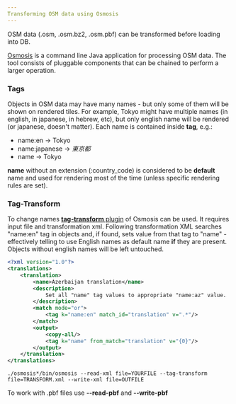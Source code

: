 ```yaml
---
Transforming OSM data using Osmosis
---
```


OSM data (.osm, .osm.bz2, .osm.pbf) can be transformed before loading into DB.

[Osmosis](https://wiki.openstreetmap.org/wiki/Osmosis) is a command line Java application for processing OSM data. The tool consists of pluggable components that can be chained to perform a larger operation.

### Tags
Objects in OSM data may have many names - but only some of them will be shown on rendered tiles.
For example, Tokyo might have multiple names (in english, in japanese, in hebrew, etc), but only english name will be rendered (or japanese, doesn't matter).
Each name is contained inside **tag**, e.g.:
- name:en -> Tokyo
- name:japanese -> _東京都_
- name -> Tokyo

**name** without an extension (:country_code) is considered to be **default** name and used for rendering most of the time (unless specific rendering rules are set).

### Tag-Transform
To change names [**tag-transform** plugin](https://wiki.openstreetmap.org/wiki/Osmosis/TagTransform) of Osmosis can be used.
It requires input file and transformation xml.
Following transformation XML searches "name:en" tag in objects and, if found, sets value from that tag to "name" - effectively telling to use English names as default name **if** they are present. Objects without english names will be left untouched.
```xml
<?xml version="1.0"?>
<translations>
    <translation>
        <name>Azerbaijan translation</name>
        <description>
            Set all "name" tag values to appropriate "name:az" value.
        </description>
        <match mode="or">
            <tag k="name:en" match_id="translation" v=".*"/>
        </match>
        <output>
            <copy-all/>
            <tag k="name" from_match="translation" v="{0}"/>
        </output>
    </translation>
</translations>
```

`./osmosis*/bin/osmosis --read-xml file=YOURFILE --tag-transform file=TRANSFORM.xml --write-xml file=OUTFILE`

To work with .pbf files use **--read-pbf** and **--write-pbf**